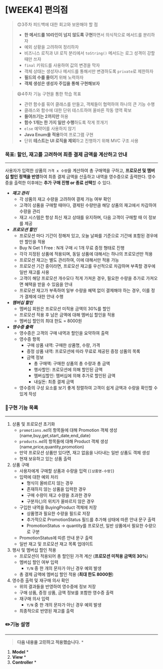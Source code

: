# [WEEK4] 편의점

> 😊3주차 피드백에 대한 회고와 보완해야 할 점
> * **한 메서드를 10라인이 넘지 않도록 구현**하면서 의식적으로 메서드를 분리하자
> * 예외 상황을 고려하여 정리하자
> * 비즈니스 로직과 UI 로직 분리에서 `toString()` 메서드는 로그 성격이 강할 때만 쓰자
> * `final` 키워드를 사용하여 값의 변경을 막자
> * 객체 상태는 생성자나 메서드를 통해서만 변경하도록 `private`로 제한하자
> * **필드의 수를 줄이기** 위해 노력하자
> * **객체 생성은 생성자 주입을 통해 구현해보자**

> 😄4주차 기능 구현을 통한 학습 목표
>  * 관련 함수를 묶어 클래스를 만들고, 객체들이 협력하여 하나의 큰 기능 수행
>  * 클래스와 함수에 대한 단위 테스트하여 올바른 작동 영역 확보
>  * **들여쓰기는 2까지만** 허용
>  * **함수 1개는 한 가지 일만 수행**하도록 작게 쪼개기
>  * `else` 예약어를 사용하지 않기
>  * **Java Enum을 적용**하여 프로그램 구현
>  * 단위 **테스트는 UI 로직을 제외**하고 진행하기 위해 MVC 구조 사용

### 목표: 할인, 재고를 고려하여 최종 결제  금액을 계산하고 안내 

---
사용자가 입력한 상품의 `가격 x 수량`을 계산하여 총 구매액을 구하고,
**프로모션 및 멤버십 할인 정책을 반영**하여 최종 결제 금액을 산출하고 내역을 영수증으로 출력한다.
영수증을 출력한 이후에는 **추가 구매 진행 or 종료 선택**할 수 있다.

* _**재고 관리**_
  * 각 상품의 재고 수량을 고려하여 결제 가능 여부 확인
  * 고객이 상품을 구매할 때마다, 결제된 수량만큼 해당 상품의 재고에서 차감하여 수량을 관리
  * 재고 시스템은 항상 최신 재고 상태를 유지하며, 다음 고객이 구매할 때 이 정보를 제공
* _**프로모션 할인**_
  * 프로모션 마다 기간이 정해져 있고, 오늘 날짜를 기준으로 기간에 포함된 경우에만 할인을 적용
  * Buy N Get 1 Free : N개 구매 시 1개 무료 증정 형태로 진행
  * 각각 지정된 상품에 적용되며, 동일 상품에 대해서는 하나의 프로모션만 적용
  * 프로모션 재고는 별도 관리하여, 이에 대해서만 적용 가능
  * 프로모션 기간 중이라면, 프로모션 재고를 우선적으로 차감하며 부족할 경우에 일반 재고를 사용
  * 고객이 해당 프로모션 개수모다 적게 가져온 경우, 필요한 수량을 추가로 가져오면 혜택을 받을 수 있음을 안내
  * 프로모션 재고가 부족하여 일부 수량을 혜택 없이 결제해야 하는 경우, 이를 정가 결제에 대한 안내 수행
* **_멤버십 할인_**
  * 멤버십 회원은 프로모션 미적용 금액의 30%를 할인
  * 프로모션 적용 후 남은 금액에 대해 멤버십 할인을 적용
  * 멤버십 할인의 최대 한도 = 8000원
* **_영수증 출력_**
  * 영수증은 고객의 구매 내역과 할인을 요약하여 출력
  * 영수증 항목
    * 구매 상품 내역: 구매한 상품명, 수량, 가격
    * 증정 상품 내역: 프로모션에 따라 무료로 제공된 증정 상품의 목록
    * 금액 정보
      * 총 구매액: 구매한 상품의 총 수량과 총 금액
      * 행사할인: 프로모션에 의해 할인된 금액
      * 멤버십할인: 멤버십에 의해 추가로 할인된 금액
      * 내실돈: 최종 결제 금액
  * 영수증의 구성 요소를 보기 좋게 정렬하여 고객이 쉽게 금액과 수량을 확인할 수 있게 작성

### 📖구현 기능 목록

---

1. 상품 및 프로모션 초기화
   * `promotions.md`의 항목들에 대해 Promotion 객체 생성(name,buy,get,start_date,end_date)
   * `products.md`의 항목들에 대해 Product 객체 생성(name,price,quantity,promotion)
   * 만약 프로모션 상품만 있다면, 재고 없음을 나타내는 일반 상품도 객체 생성
   * 현재 보유하고 있는 상품 출력
2. 상품 구매
   * 사용자에게 구매할 상품과 수량을 입력 (`[상품명-수량]`)
   * 입력에 대한 예외 처리
     * 형식이 올바르지 않는 경우
     * 존재하지 않는 상품을 입력한 경우
     * 구매 수량이 재고 수량을 초과한 경우
     * 구분자(,)의 위치가 올바르지 않은 경우
   * 구입한 내역을 BuyingProduct 객체에 저장
     * 상품명과 필요한 수량을 필드로 저장
     * 추가적으로 PromotionStatus 필드를 추가해 상태에 따른 안내 문구 출력
     * PromotionStatus -> quantity를 프로모션, 일반 상품에서 필요한 수량으로 구분
   * PromotionStatus에 따른 안내 문구 출력
   * 일반 재고 및 프로모션 재고 목록 업데이트
3. 행사 및 멤버십 할인 적용
    * 프로모션이 적용되어 총 할인된 가격 계산 (**프로모션 미적용 금액의 30%**)
    * 멤버십 할인 여부 입력
      * `Y/N` 중 한 개의 문자가 아닌 경우 예외 발생
    * 총 결제 금액에 멤버십 할인 적용 (**최대 한도 8000원**)
4. 영수증 출력 및 재구매 의사 확인
    * 위의 결과들을 반영하여 영수증에 정보 저장
    * 구매 상품, 증정 상품, 금액 정보를 포함한 영수증 출력
    * 재구매 의사 입력
      * `Y/N` 중 한 개의 문자가 아닌 경우 예외 발생
    * 최종적으로 반영된 재고를 출력

### ✏️기능 설명

---

> **다음 내용을 고민하고 적용했습니다.**
> *

1. **Model**
    * 
2. **View**
    * 
3. **Controller**
    * 
